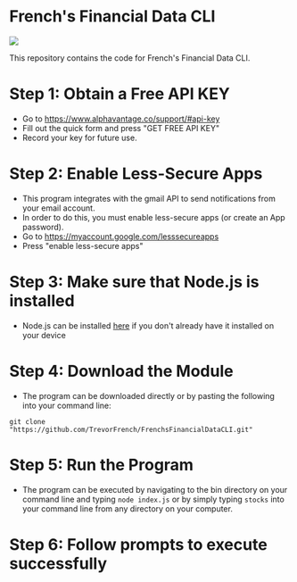 # French's Financial Data CLI

<img src="http://old.trevorfrench.com/views/FFDCLI.PNG"/>

This repository contains the code for French's Financial Data CLI.

# Step 1: Obtain a Free API KEY
  - Go to https://www.alphavantage.co/support/#api-key
  - Fill out the quick form and press "GET FREE API KEY"
  - Record your key for future use.

# Step 2: Enable Less-Secure Apps
  - This program integrates with the gmail API to send notifications from your email account.
  - In order to do this, you must enable less-secure apps (or create an App password).
  - Go to https://myaccount.google.com/lesssecureapps
  - Press "enable less-secure apps"
  
# Step 3: Make sure that Node.js is installed
  - Node.js can be installed <a href="https://nodejs.org/en/download/">here</a> if you don't already have it installed on your device
  
# Step 4: Download the Module
  - The program can be downloaded directly or by pasting the following into your command line:

``
git clone "https://github.com/TrevorFrench/FrenchsFinancialDataCLI.git"
``

# Step 5: Run the Program
 - The program can be executed by navigating to the bin directory on your command line and typing ``node index.js`` or by simply typing ``stocks`` into your command line from any directory on your computer.

# Step 6: Follow prompts to execute successfully
